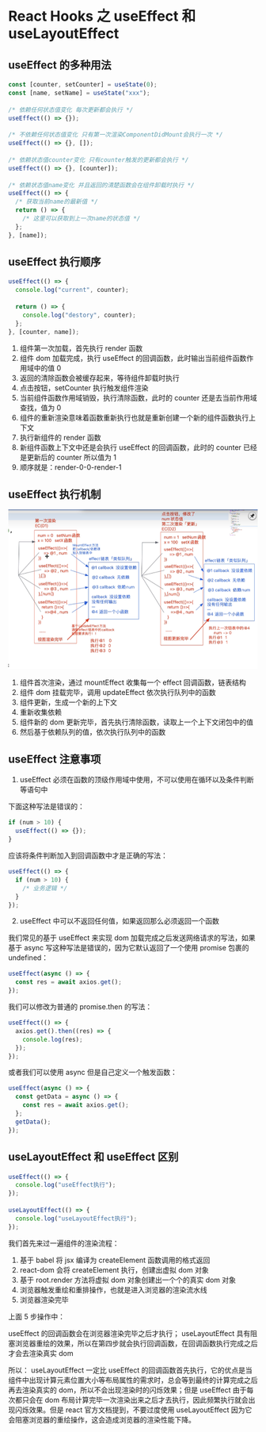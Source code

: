 # React Hooks 之 useEffect 和 useLayoutEffect

## useEffect 的多种用法

```ts
const [counter, setCounter] = useState(0);
const [name, setName] = useState("xxx");

/* 依赖任何状态值变化 每次更新都会执行 */
useEffect(() => {});

/* 不依赖任何状态值变化 只有第一次渲染ComponentDidMount会执行一次 */
useEffect(() => {}, []);

/* 依赖状态值counter变化 只有counter触发的更新都会执行 */
useEffect(() => {}, [counter]);

/* 依赖状态值name变化 并且返回的清楚函数会在组件卸载时执行 */
useEffect(() => {
  /* 获取当前name的最新值 */
  return () => {
    /* 这里可以获取到上一次name的状态值 */
  };
}, [name]);
```

## useEffect 执行顺序

```ts
useEffect(() => {
  console.log("current", counter);

  return () => {
    console.log("destory", counter);
  };
}, [counter, name]);
```

1. 组件第一次加载，首先执行 render 函数
2. 组件 dom 加载完成，执行 useEffect 的回调函数，此时输出当前组件函数作用域中的值 0
3. 返回的清除函数会被缓存起来，等待组件卸载时执行
4. 点击按钮，setCounter 执行触发组件渲染
5. 当前组件函数作用域销毁，执行清除函数，此时的 counter 还是去当前作用域查找，值为 0
6. 组件的重新渲染意味着函数重新执行也就是重新创建一个新的组件函数执行上下文
7. 执行新组件的 render 函数
8. 新组件函数上下文中还是会执行 useEffect 的回调函数，此时的 counter 已经是更新后的 counter 所以值为 1
9. 顺序就是：render-0-0-render-1

## useEffect 执行机制

![useEffect 执行机制](image-8.png)

1. 组件首次渲染，通过 mountEffect 收集每一个 effect 回调函数，链表结构
2. 组件 dom 挂载完毕，调用 updateEffect 依次执行队列中的函数
3. 组件更新，生成一个新的上下文
4. 重新收集依赖
5. 组件新的 dom 更新完毕，首先执行清除函数，读取上一个上下文闭包中的值
6. 然后基于依赖队列的值，依次执行队列中的函数

## useEffect 注意事项

1. useEffect 必须在函数的顶级作用域中使用，不可以使用在循环以及条件判断等语句中

下面这种写法是错误的：

```ts
if (num > 10) {
  useEffect(() => {});
}
```

应该将条件判断加入到回调函数中才是正确的写法：

```ts
useEffect(() => {
  if (num > 10) {
    /* 业务逻辑 */
  }
});
```

2. useEffect 中可以不返回任何值，如果返回那么必须返回一个函数

我们常见的基于 useEffect 来实现 dom 加载完成之后发送网络请求的写法，如果基于 async 写这种写法是错误的，因为它默认返回了一个使用 promise 包裹的 undefined：

```ts
useEffect(async () => {
  const res = await axios.get();
});
```

我们可以修改为普通的 promise.then 的写法：

```ts
useEffect(() => {
  axios.get().then((res) => {
    console.log(res);
  });
});
```

或者我们可以使用 async 但是自己定义一个触发函数：

```ts
useEffect(async () => {
  const getData = async () => {
    const res = await axios.get();
  };
  getData();
});
```

## useLayoutEffect 和 useEffect 区别

```ts
useEffect(() => {
  console.log("useEffect执行");
});

useLayoutEffect(() => {
  console.log("useLayoutEffect执行");
});
```

我们首先来过一遍组件的渲染流程：

1. 基于 babel 将 jsx 编译为 createElement 函数调用的格式返回
2. react-dom 会将 createElement 执行，创建出虚拟 dom 对象
3. 基于 root.render 方法将虚拟 dom 对象创建出一个个的真实 dom 对象
4. 浏览器触发重绘和重排操作，也就是进入浏览器的渲染流水线
5. 浏览器渲染完毕

上面 5 步操作中：

useEffect 的回调函数会在浏览器渲染完毕之后才执行；
useLayoutEffect 具有阻塞浏览器重绘的效果，所以在第四步就会执行回调函数，在回调函数执行完成之后才会去渲染真实 dom

所以：
useLayoutEffect 一定比 useEffect 的回调函数首先执行，它的优点是当组件中出现计算元素位置大小等布局属性的需求时，总会等到最终的计算完成之后再去渲染真实的 dom，所以不会出现渲染时的闪烁效果；但是 useEffect 由于每次都只会在 dom 布局计算完毕一次渲染出来之后才去执行，因此频繁执行就会出现闪烁效果。但是 react 官方文档提到，不要过度使用 useLayoutEffect 因为它会阻塞浏览器的重绘操作，这会造成浏览器的渲染性能下降。
